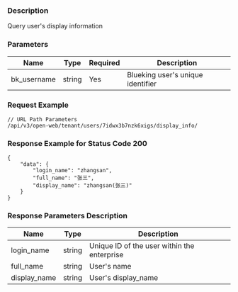 ### Description

Query user's display information

### Parameters

| Name        | Type   | Required | Description                       |
| ----------- | ------ | -------- | --------------------------------- |
| bk_username | string | Yes      | Blueking user's unique identifier |

### Request Example

```
// URL Path Parameters
/api/v3/open-web/tenant/users/7idwx3b7nzk6xigs/display_info/
```

### Response Example for Status Code 200

```json5
{
    "data": {
        "login_name": "zhangsan",
        "full_name": "张三",
        "display_name": "zhangsan(张三)"
    }
}
```

### Response Parameters Description

| Name         | Type   | Description                                 |
|--------------|--------|---------------------------------------------|
| login_name   | string | Unique ID of the user within the enterprise |
| full_name    | string | User's name                                 |
| display_name | string | User's display_name                         |
